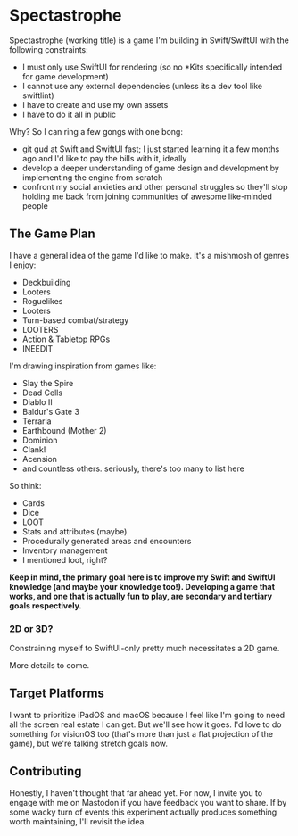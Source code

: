 # Spectastrophe
Spectastrophe (working title) is a game I'm building in Swift/SwiftUI with the following constraints:
- I must only use SwiftUI for rendering (so no *Kits specifically intended for game development)
- I cannot use any external dependencies (unless its a dev tool like swiftlint)
- I have to create and use my own assets
- I have to do it all in public

Why? So I can ring a few gongs with one bong:
- git gud at Swift and SwiftUI fast; I just started learning it a few months ago and I'd like to pay the bills with it, ideally
- develop a deeper understanding of game design and development by implementing the engine from scratch
- confront my social anxieties and other personal struggles so they'll stop holding me back from joining communities of awesome like-minded people

## The Game Plan
I have a general idea of the game I'd like to make. It's a mishmosh of genres I enjoy:
- Deckbuilding
- Looters
- Roguelikes
- Looters
- Turn-based combat/strategy
- LOOTERS
- Action & Tabletop RPGs
- INEEDIT

I'm drawing inspiration from games like:
- Slay the Spire
- Dead Cells
- Diablo II
- Baldur's Gate 3
- Terraria
- Earthbound (Mother 2)
- Dominion
- Clank!
- Acension
- and countless others. seriously, there's too many to list here

So think:
- Cards
- Dice
- LOOT
- Stats and attributes (maybe)
- Procedurally generated areas and encounters
- Inventory management
- I mentioned loot, right?

**Keep in mind, the primary goal here is to improve my Swift and SwiftUI knowledge (and maybe your knowledge too!). Developing a game that works, and one that is actually fun to play, are secondary and tertiary goals respectively.**

### 2D or 3D?
Constraining myself to SwiftUI-only pretty much necessitates a 2D game.


More details to come.

## Target Platforms
I want to prioritize iPadOS and macOS because I feel like I'm going to need all the screen real estate I can get. But we'll see how it goes. I'd love to do something for visionOS too (that's more than just a flat projection of the game), but we're talking stretch goals now.

## Contributing
Honestly, I haven't thought that far ahead yet. For now, I invite you to engage with me on Mastodon if you have feedback you want to share. If by some wacky turn of events this experiment actually produces something worth maintaining, I'll revisit the idea.
